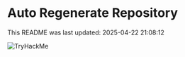 # Auto Regenerate Repository

This README was last updated: 2025-04-22 21:08:12

 ![TryHackMe](https://tryhackme.com/badge/533634)